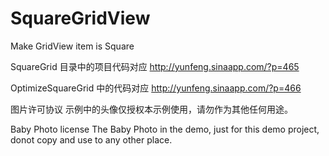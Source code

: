 SquareGridView
==============

Make GridView item is Square

SquareGrid 目录中的项目代码对应  http://yunfeng.sinaapp.com/?p=465 

OptimizeSquareGrid   中的代码对应 http://yunfeng.sinaapp.com/?p=466

图片许可协议
示例中的头像仅授权本示例使用，请勿作为其他任何用途。

Baby Photo license
The Baby Photo in the demo, just for this demo project, donot copy and use to any other place.
